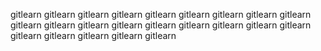 gitlearn
gitlearn
gitlearn
gitlearn
gitlearn
gitlearn
gitlearn
gitlearn
gitlearn
gitlearn
gitlearn
gitlearn
gitlearn
gitlearn
gitlearn
gitlearn
gitlearn
gitlearn
gitlearn
gitlearn
gitlearn
gitlearn
gitlearn

